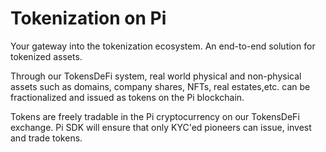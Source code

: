 # Tokenization on Pi

Your gateway into the tokenization ecosystem. An end-to-end solution for tokenized assets.

Through our TokensDeFi system, real world physical and non-physical assets such as domains, company shares, NFTs, real estates,etc. can be fractionalized and issued as tokens on the Pi blockchain.

Tokens are freely tradable in the Pi cryptocurrency on our TokensDeFi exchange. Pi SDK will ensure that only KYC'ed pioneers can issue, invest and trade tokens. 


